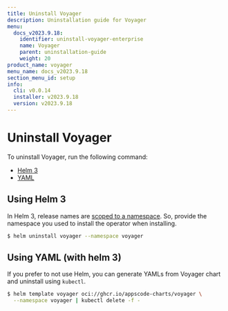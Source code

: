 ```yaml
---
title: Uninstall Voyager
description: Uninstallation guide for Voyager
menu:
  docs_v2023.9.18:
    identifier: uninstall-voyager-enterprise
    name: Voyager
    parent: uninstallation-guide
    weight: 20
product_name: voyager
menu_name: docs_v2023.9.18
section_menu_id: setup
info:
  cli: v0.0.14
  installer: v2023.9.18
  version: v2023.9.18
---
```


# Uninstall Voyager

To uninstall Voyager, run the following command:

<ul class="nav nav-tabs" id="installerTab" role="tablist">
  <li class="nav-item">
    <a class="nav-link active" id="helm3-tab" data-toggle="tab" href="#helm3" role="tab" aria-controls="helm3" aria-selected="true">Helm 3</a>
  </li>
  <li class="nav-item">
    <a class="nav-link" id="script-tab" data-toggle="tab" href="#script" role="tab" aria-controls="script" aria-selected="false">YAML</a>
  </li>
</ul>
<div class="tab-content" id="installerTabContent">
  <div class="tab-pane fade show active" id="helm3" role="tabpanel" aria-labelledby="helm3-tab">

## Using Helm 3

In Helm 3, release names are [scoped to a namespace](https://v3.helm.sh/docs/faq/#release-names-are-now-scoped-to-the-namespace). So, provide the namespace you used to install the operator when installing.

```bash
$ helm uninstall voyager --namespace voyager
```

</div>
<div class="tab-pane fade" id="script" role="tabpanel" aria-labelledby="script-tab">

## Using YAML (with helm 3)

If you prefer to not use Helm, you can generate YAMLs from Voyager chart and uninstall using `kubectl`.

```bash
$ helm template voyager oci://ghcr.io/appscode-charts/voyager \
  --namespace voyager | kubectl delete -f -
```

</div>
</div>
